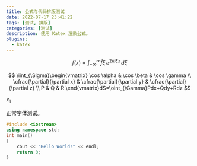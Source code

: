 ```yaml
---
title: 公式与代码排版测试
date: 2022-07-17 23:41:22
tags: [测试, 排版]
categories: [测试]
description: 使用 Katex 渲染公式。
plugins:
  - katex
---
```


$$
f(x)=\int_{-\infty}^\infty\widehat f\xi\,e^{2\pi i\xi x}\,d\xi
$$

$$
\iint_{\Sigma}\begin{vmatrix} \cos \alpha & \cos \beta & \cos \gamma \\ \cfrac{\partial}{\partial x} & \cfrac{\partial}{\partial y} & \cfrac{\partial}{\partial z} \\ P & Q & R \end{vmatrix}dS=\oint_{\Gamma}Pdx+Qdy+Rdz
$$ 

$x_1$

正常字体测试。

```cpp
#include <iostream>
using namespace std;
int main()
{
    cout << "Hello World!" << endl;
    return 0;
}
```